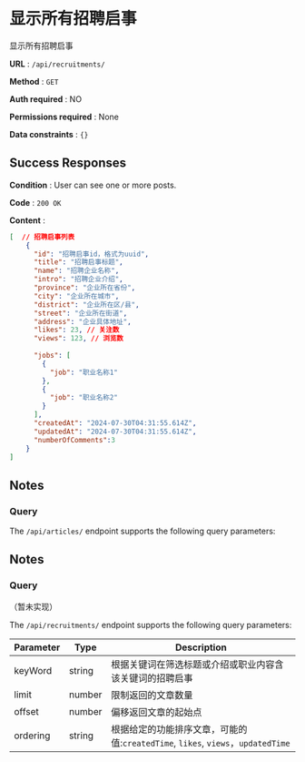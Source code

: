 # 显示所有招聘启事

显示所有招聘启事

**URL** : `/api/recruitments/`

**Method** : `GET`

**Auth required** : NO

**Permissions required** : None

**Data constraints** : `{}`

## Success Responses

**Condition** : User can see one or more posts.

**Code** : `200 OK`

**Content** : 

```json
[  // 招聘启事列表
    {
      "id": "招聘启事id，格式为uuid",
      "title": "招聘启事标题",
      "name": "招聘企业名称",
      "intro": "招聘企业介绍",
      "province": "企业所在省份",
      "city": "企业所在城市",
      "district": "企业所在区/县",
      "street": "企业所在街道",
      "address": "企业具体地址",
      "likes": 23, // 关注数
      "views": 123, // 浏览数
      
      "jobs": [
        {
          "job": "职业名称1"
        },
        {
          "job": "职业名称2"
        }
      ],
      "createdAt": "2024-07-30T04:31:55.614Z", 
      "updatedAt": "2024-07-30T04:31:55.614Z", 
      "numberOfComments":3 
    }
]
```

## Notes 
### Query

The `/api/articles/` endpoint supports the following query parameters:

## Notes 
### Query
（暂未实现）

The `/api/recruitments/` endpoint supports the following query parameters:

| Parameter | Type   | Description                                      |
|-----------|--------|--------------------------------------------------|
|keyWord     | string | 根据关键词在筛选标题或介绍或职业内容含该关键词的招聘启事                   |
| limit     | number | 限制返回的文章数量       |
| offset    | number | 偏移返回文章的起始点 |
|ordering   | string | 根据给定的功能排序文章，可能的值:`createdTime`, `likes`, `views`，`updatedTime`

